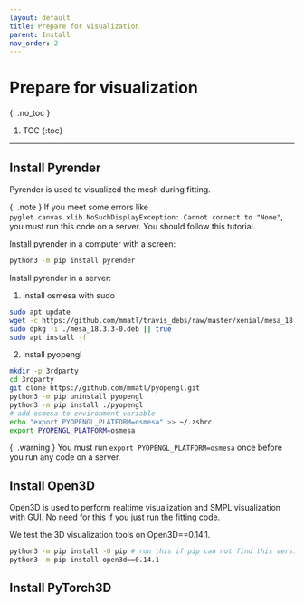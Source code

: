 ```yaml
---
layout: default
title: Prepare for visualization
parent: Install
nav_order: 2
---
```


# Prepare for visualization

{: .no_toc }

1. TOC
{:toc}
---

## Install Pyrender

Pyrender is used to visualized the mesh during fitting.

{: .note }
If you meet some errors like `pyglet.canvas.xlib.NoSuchDisplayException: Cannot connect to "None"`, you must run this code on a server. You should follow this tutorial.

Install pyrender in a computer with a screen:
```bash
python3 -m pip install pyrender
```

Install pyrender in a server:

1. Install osmesa with sudo

```bash
sudo apt update
wget -c https://github.com/mmatl/travis_debs/raw/master/xenial/mesa_18.3.3-0.deb
sudo dpkg -i ./mesa_18.3.3-0.deb || true
sudo apt install -f
```

2. Install pyopengl

```bash
mkdir -p 3rdparty
cd 3rdparty
git clone https://github.com/mmatl/pyopengl.git
python3 -m pip uninstall pyopengl
python3 -m pip install ./pyopengl
# add osmesa to environment variable
echo "export PYOPENGL_PLATFORM=osmesa" >> ~/.zshrc
export PYOPENGL_PLATFORM=osmesa
```

{: .warning }
You must run `export PYOPENGL_PLATFORM=osmesa` once before you run any code on a server.

## Install Open3D

Open3D is used to perform realtime visualization and SMPL visualization with GUI. No need for this if you just run the fitting code.

We test the 3D visualization tools on Open3D==0.14.1.

```bash
python3 -m pip install -U pip # run this if pip can not find this version
python3 -m pip install open3d==0.14.1
```

## Install PyTorch3D

